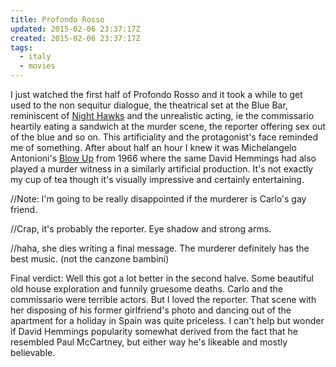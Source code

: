 ```yaml
---
title: Profondo Rosso
updated: 2015-02-06 23:37:17Z
created: 2015-02-06 23:37:17Z
tags:
  - italy
  - movies
---
```


I just watched the first half of Profondo Rosso and it took a while to get used to the non sequitur dialogue, the theatrical set at the Blue Bar, reminiscent of [Night Hawks](https://www.google.com/search?q=night%20hawks&gws_rd=ssl&tbm=isch) and the unrealistic acting, ie the commissario heartily eating a sandwich at the murder scene, the reporter offering sex out of the blue and so on.
This artificiality and the protagonist's face reminded me of something. After about half an hour I knew it was Michelangelo Antonioni's [Blow Up](http://www.imdb.com/title/tt0060176/) from 1966 where the same David Hemmings had also played a murder witness in a similarly artificial production. It's not exactly my cup of tea though it's visually impressive and certainly entertaining.

//Note: I'm going to be really disappointed if the murderer is Carlo's gay friend.

//Crap, it's probably the reporter. Eye shadow and strong arms.

//haha, she dies writing a final message. The murderer definitely has the best music. (not the canzone bambini)

Final verdict: Well this got a lot better in the second halve. Some beautiful old house exploration and funnily gruesome deaths. Carlo and the commissario were terrible actors. But I loved the reporter. That scene with her disposing of his former girlfriend's photo and dancing out of the apartment for a holiday in Spain was quite priceless.
I can't help but wonder if David Hemmings popularity somewhat derived from the fact that he resembled Paul McCartney, but either way he's likeable and mostly believable.